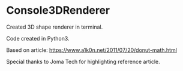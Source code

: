 # Console3DRenderer

Created 3D shape renderer in terminal.

Code created in Python3.

Based on article: https://www.a1k0n.net/2011/07/20/donut-math.html

Special thanks to 
Joma Tech
for highlighting reference article.
